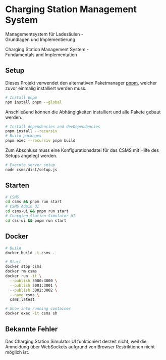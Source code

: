 # Charging Station Management System

Managementsystem für Ladesäulen -\
Grundlagen und Implementierung

Charging Station Management System -\
Fundamentals and Implementation

## Setup

Dieses Projekt verwendet den alternativen Paketmanager [pnpm](https://pnpm.io/), welcher zuvor einmalig installiert werden muss.

```bash
# Install pnpm
npm install pnpm --global
```

Anschließend können die Abhängigkeiten installiert und alle Pakete gebaut werden.

```bash
# Install dependencies and devDependencies
pnpm install --recursiv
# Build packages
pnpm exec --recursiv pnpm build
```

Zum Abschluss muss eine Konfigurationsdatei für das CSMS mit Hilfe des Setups angelegt werden.

```bash
# Execute server setup
node csms/dist/setup.js
```

## Starten

```bash
# CSMS
cd csms && pnpm run start
# CSMS Admin UI
cd csms-ui && pnpm run start
# Charging Station Simulator UI
cd css-ui && pnpm run start
```

## Docker

```bash
# Build
docker build -t csms .

# Start
docker stop csms
docker rm csms
docker run -it \
  --publish 3000:3000 \
  --publish 3001:3001 \
  --publish 3002:3002 \
  --name csms \
  csms:latest

# Show into running container
docker exec -it csms sh
```

## Bekannte Fehler

Das Charging Station Simulator UI funktioniert derzeit nicht, weil die Anmeldung über WebSockets aufgrund von Browser Restriktionen nicht möglich ist.
